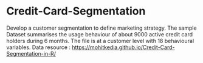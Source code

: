 # Credit-Card-Segmentation
Develop a customer segmentation to define marketing strategy. 
The sample Dataset summarises the usage behaviour of about 9000 active credit card holders during 6 months. 
The file is at a customer level with 18 behavioural variables.
Data resource : https://mohitkedia.github.io/Credit-Card-Segmentation-in-R/

